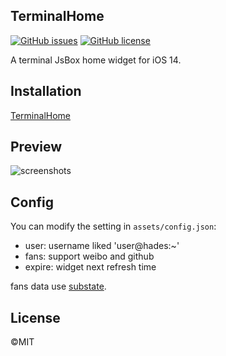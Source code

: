 ## TerminalHome

[![GitHub issues](https://img.shields.io/github/issues/mayuko2012/TerminalHome)](https://github.com/mayuko2012/TerminalHome/issues) [![GitHub license](https://img.shields.io/github/license/mayuko2012/TerminalHome)](https://github.com/mayuko2012/TerminalHome)

A terminal JsBox home widget for iOS 14.



## Installation

[TerminalHome](https://xteko.com/redir?name=TerminalHome&url=https://github.com/mayuko2012/JsBox-TerminalHome/releases/download/0.0.1/TerminalHome.box)



## Preview


![screenshots](https://cdn.mayuko.cn/blog/20201010145025.PNG)



## Config


You can modify the setting in `assets/config.json`:

- user: username liked 'user@hades:~'
- fans: support weibo and github
- expire: widget next refresh time

fans data use [substate](https://substats.spencerwoo.com/).




## License

©️MIT